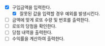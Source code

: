 - [x] 구입금액을 입력한다.
  - [x] 잘못된 값을 입력할 경우 예외를 발생시킨다.
- [ ] 금액에 맞게 로또 수량 및 번호를 출력한다.
- [ ] 로또의 당첨을 확인한다.
- [ ] 당첨 내역을 출력한다.
- [ ] 수익률을 계산하여 출력한다.